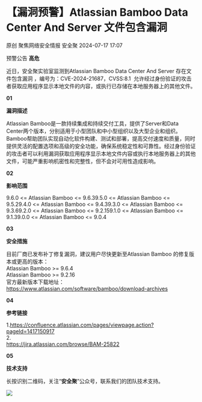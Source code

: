 #  【漏洞预警】Atlassian Bamboo Data Center And Server 文件包含漏洞   
原创 聚焦网络安全情报  安全聚   2024-07-17 17:07  
  
预警公告 **高危**  
  
近日，安全聚实验室监测到Atlassian Bamboo Data Center And Server 存在文件包含漏洞 ，编号为：CVE-2024-21687，CVSS:8.1  允许经过身份验证的攻击者获取应用程序显示本地文件的内容，或执行已存储在本地服务器上的其他文件。  
  
  
**01**  
  
**漏洞描述**  
  
  
Atlassian Bamboo是一款持续集成和持续交付工具，提供了Server和Data Center两个版本，分别适用于小型团队和中小型组织以及大型企业和组织。Bamboo帮助团队实现自动化软件构建、测试和部署，提高交付速度和质量，同时提供灵活的配置选项和高级的安全功能，确保系统稳定性和可靠性。经过身份验证的攻击者可以利用漏洞获取应用程序显示本地文件内容或执行本地服务器上的其他文件，可能严重影响机密性和完整性，但不会对可用性造成影响。  
  
**02**  
  
**影响范围**  
  
  
9.6.0 <= Atlassian Bamboo <= 9.6.39.5.0 <= Atlassian Bamboo <= 9.5.29.4.0 <= Atlassian Bamboo <= 9.4.39.3.0 <= Atlassian Bamboo <= 9.3.69.2.0 <= Atlassian Bamboo <= 9.2.159.1.0 <= Atlassian Bamboo <= 9.1.39.0.0 <= Atlassian Bamboo <= 9.0.4  
  
**03**  
  
**安全措施**  
  
  
目前厂商已发布补丁修复漏洞，建议用户尽快更新至Atlassian Bamboo 的修复版本或更高的版本：  
Atlassian Bamboo >= 9.6.4  
Atlassian Bamboo >= 9.2.16  
官方最新版本下载地址：  
https://www.atlassian.com/software/bamboo/download-archives  
  
**04**  
  
**参考链接**  
  
  
1.https://confluence.atlassian.com/pages/viewpage.action?pageId=1417150917  
2.  
https://jira.atlassian.com/browse/BAM-25822  
  
**05**  
  
**技术支持**  
  
  
长按识别二维码，关注“**安全聚**”公众号，联系我们的团队技术支持。  
  
![](https://mmbiz.qpic.cn/sz_mmbiz_jpg/Icw1mW4eH3f0EPFicEDoJgTxOg248sjyFribLQXHTQsQCnIpRGg4OgIoF6MxfibpiaOK7aZXgNejnNKMlWSg9pecaw/640?wx_fmt=jpeg&from=appmsg "")  
  
  
  
  
  
